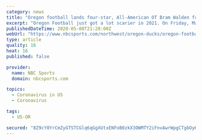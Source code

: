 ```yaml
---
category: news
title: "Oregon football lands four-star, All-American OT Bram Walden for class of 2021"
excerpt: "Oregon Football just got a lot scarier in 2021. On Friday, May 8, four-star offensive tackle Bram Walden from Saguaro High School in Scottsdale, Arizona committed to Mario Cristobal and the Oregon Ducks."
publishedDateTime: 2020-05-08T21:28:00Z
webUrl: "https://www.nbcsports.com/northwest/oregon-ducks/oregon-football-lands-four-star-all-american-ot-bram-walden-class-2021"
type: article
quality: 16
heat: 16
published: false

provider:
  name: NBC Sports
  domain: nbcsports.com

topics:
  - Coronavirus in US
  - Coronavirus

tags:
  - US-OR

secured: "8Z9cY8YrCmZyGTSTCGlq6qGgXUtxENFoB0zkX3OWMTY2iFnvAwrWpgCTgbOyH43PEAeFFp4mCNINxQKyD3/p0fe2kKetnAghNio7vAJqJUNBH4yePsmMInebQNdUwjfue1TxZoBFHYDCtGStMLRyO0Ofj6uJ9cHSBeYTaOw0+O9uhAwTwk3IQeVucylh6wLq3VYMwBrOMxHkTdv7H/jAcpzN6tlG0ZO2z0wEIHItz4wctXNwKp5cbVJy2JOBpsTEpdF0OXJxsGYa4Js+FizEzFWo4dwLsrJ0V4r+hWCqp4VxdT/eSDvBu/NmnzeN1s1tMHM9G0Pik95Sk6xVYhq4zdjpQBdrkuLiApH9NvOHpBpzv9z7pFBGO6BfOH2PE1V3DTg+C2Xr+CWWnfEQkjiw1cXqTIKCChgqzQOyhz7Gy4Sd6yFcD1vWsMsmk3aCFKTEwgA0iLutfe309lkIUE+vWLxtOi1UO1OlQrUkzIViKtA=;4C5O/oDdydhCfScDz7jclA=="
---
```


